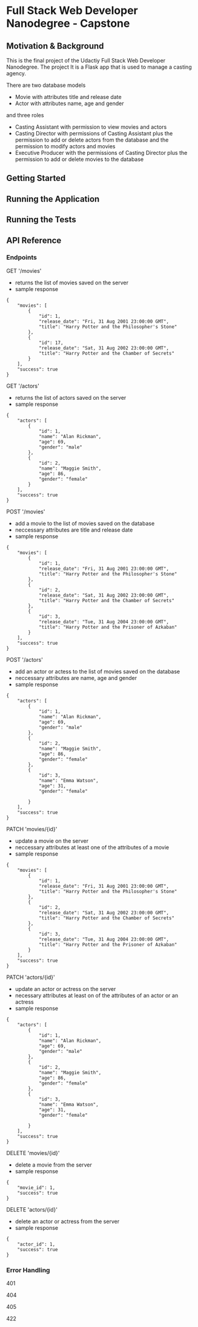 # Full Stack Web Developer Nanodegree - Capstone

## Motivation & Background

This is the final project of the Udactiy Full Stack Web Developer Nanodegree. 
The project It is a Flask app that is used to manage a casting agency.

There are two database models

- Movie with attributes title and release date
- Actor with attributes name, age and gender

and three roles 

- Casting Assistant with permission to view movies and actors
- Casting Director with permissions of Casting Assistant plus the permission to add or delete actors from the database and the permission to modify actors and movies
- Executive Producer with the permissions of Casting Director plus the permission to add or delete movies to the database

## Getting Started

## Running the Application

## Running the Tests

## API Reference

### Endpoints

GET '/movies'

- returns the list of movies saved on the server
- sample response 
```
{
    "movies": [
        {
            "id": 1,
            "release_date": "Fri, 31 Aug 2001 23:00:00 GMT",
            "title": "Harry Potter and the Philosopher's Stone"
        },
        {
            "id": 17,
            "release_date": "Sat, 31 Aug 2002 23:00:00 GMT",
            "title": "Harry Potter and the Chamber of Secrets"
        }
    ],
    "success": true
}
```

GET '/actors'
- returns the list of actors saved on the server
- sample response
```
{
    "actors": [
        {
            "id": 1,
            "name": "Alan Rickman",
            "age": 69,
            "gender": "male"
        },
        {
            "id": 2,
            "name": "Maggie Smith",
            "age": 86,
            "gender": "female"
        }
    ],
    "success": true
}
```

POST '/movies'
- add a movie to the list of movies saved on the database
- neccessary attributes are title and release date
- sample response
```
{
    "movies": [
        {
            "id": 1,
            "release_date": "Fri, 31 Aug 2001 23:00:00 GMT",
            "title": "Harry Potter and the Philosopher's Stone"
        },
        {
            "id": 2,
            "release_date": "Sat, 31 Aug 2002 23:00:00 GMT",
            "title": "Harry Potter and the Chamber of Secrets"
        },
        {
            "id": 3,
            "release_date": "Tue, 31 Aug 2004 23:00:00 GMT",
            "title": "Harry Potter and the Prisoner of Azkaban"
        }
    ],
    "success": true
}
```

POST '/actors'
- add an actor or actess to the list of movies saved on the database
- neccessary attributes are name, age and gender
- sample response
```
{
    "actors": [
        {
            "id": 1,
            "name": "Alan Rickman",
            "age": 69,
            "gender": "male"
        },
        {
            "id": 2,
            "name": "Maggie Smith",
            "age": 86,
            "gender": "female"
        },
        { 
            "id": 3,
            "name": "Emma Watson",
            "age": 31,
            "gender": "female"

        }
    ],
    "success": true
}
```

PATCH 'movies/{id}'
- update a movie on the server
- neccessary attributes at least one of the attributes of a movie
- sample response
```
{
    "movies": [
        {
            "id": 1,
            "release_date": "Fri, 31 Aug 2001 23:00:00 GMT",
            "title": "Harry Potter and the Philosopher's Stone"
        },
        {
            "id": 2,
            "release_date": "Sat, 31 Aug 2002 23:00:00 GMT",
            "title": "Harry Potter and the Chamber of Secrets"
        },
        {
            "id": 3,
            "release_date": "Tue, 31 Aug 2004 23:00:00 GMT",
            "title": "Harry Potter and the Prisoner of Azkaban"
        }
    ],
    "success": true
}
```

PATCH 'actors/{id}'
- update an actor or actress on the server
- necessary attributes at least on of the attributes of an actor or an actress
- sample response
```
{
    "actors": [
        {
            "id": 1,
            "name": "Alan Rickman",
            "age": 69,
            "gender": "male"
        },
        {
            "id": 2,
            "name": "Maggie Smith",
            "age": 86,
            "gender": "female"
        },
        { 
            "id": 3,
            "name": "Emma Watson",
            "age": 31,
            "gender": "female"

        }
    ],
    "success": true
}
```

DELETE 'movies/{id}'
- delete a movie from the server
- sample response
```
{
    "movie_id": 1,
    "success": true
}
```

DELETE 'actors/{id}'
- delete an actor or actress from the server
- sample response
```
{
    "actor_id": 1,
    "success": true
}
```

### Error Handling

401

404

405

422

